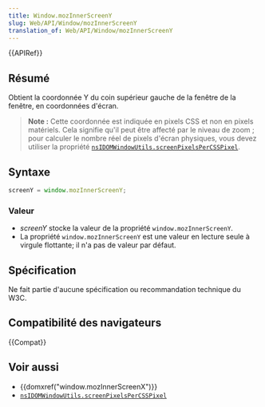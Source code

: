 ```yaml
---
title: Window.mozInnerScreenY
slug: Web/API/Window/mozInnerScreenY
translation_of: Web/API/Window/mozInnerScreenY
---
```


{{APIRef}}

## Résumé

Obtient la coordonnée Y du coin supérieur gauche de la fenêtre de la fenêtre, en coordonnées d'écran.

> **Note :** Cette coordonnée est indiquée en pixels CSS et non en pixels matériels. Cela signifie qu'il peut être affecté par le niveau de zoom&nbsp;; pour calculer le nombre réel de pixels d'écran physiques, vous devez utiliser la propriété [`nsIDOMWindowUtils.screenPixelsPerCSSPixel`](/fr/docs/XPCOM_Interface_Reference/nsIDOMWindowUtils).

## Syntaxe

```js
screenY = window.mozInnerScreenY;
```

### Valeur

- _screenY_ stocke la valeur de la propriété `window.mozInnerScreenY`.
- La propriété `window.mozInnerScreenY` est une valeur en lecture seule à virgule flottante; il n'a pas de valeur par défaut.

## Spécification

Ne fait partie d'aucune spécification ou recommandation technique du W3C.

## Compatibilité des navigateurs

{{Compat}}

## Voir aussi

- {{domxref("window.mozInnerScreenX")}}
- [`nsIDOMWindowUtils.screenPixelsPerCSSPixel`](/fr/docs/XPCOM_Interface_Reference/nsIDOMWindowUtils)

